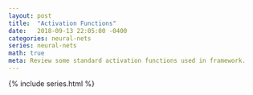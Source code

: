 ```yaml
---
layout: post
title:  "Activation Functions"
date:   2018-09-13 22:05:00 -0400
categories: neural-nets
series: neural-nets
math: true
meta: Review some standard activation functions used in framework.
---
```


{% include series.html %}
